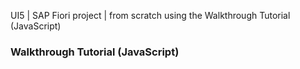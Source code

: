 UI5 | SAP Fiori project | from scratch using the Walkthrough Tutorial (JavaScript)

### Walkthrough Tutorial (JavaScript)
